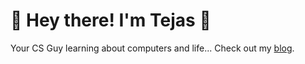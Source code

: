 # 👋 Hey there! I'm Tejas 🚀

Your CS Guy learning about computers and life...
Check out my [blog](https://screenager.vercel.app/blog).

